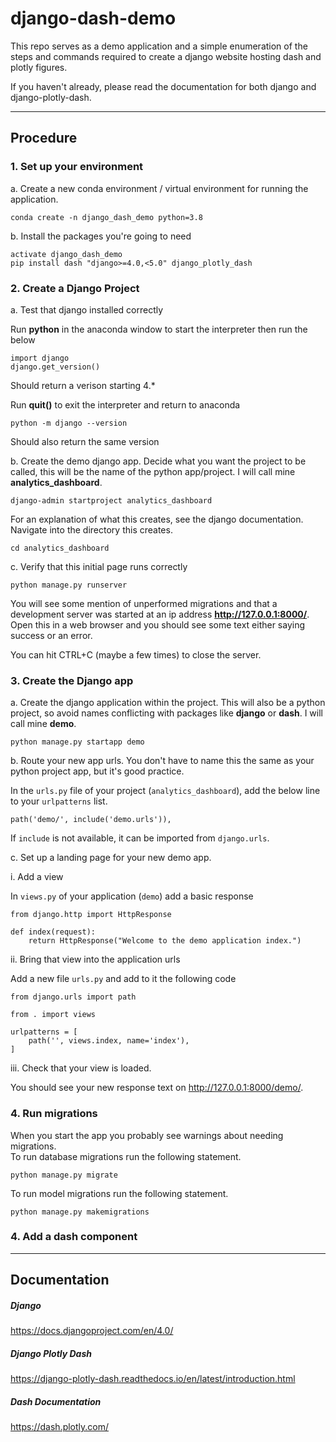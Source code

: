 # django-dash-demo


This repo serves as a demo application and a simple enumeration of the steps and commands required to create a django website hosting dash and plotly figures.

If you haven't already, please read the documentation for both django and django-plotly-dash.

----------------

## Procedure

### 1. Set up your environment

a. Create a new conda environment / virtual environment for running the application.

```
conda create -n django_dash_demo python=3.8

```

b. Install the packages you're going to need

```
activate django_dash_demo
pip install dash "django>=4.0,<5.0" django_plotly_dash
```



### 2. Create a Django Project

a. Test that django installed correctly

Run **python** in the anaconda window to start the interpreter then run the below
```
import django
django.get_version()
```

Should return a verison starting 4.*

Run **quit()** to exit the interpreter and return to anaconda

```
python -m django --version
```

Should also return the same version

b. Create the demo django app. Decide what you want the project to be called, this will be the name of the python app/project.  I will call mine **analytics_dashboard**.


```
django-admin startproject analytics_dashboard
```
For an explanation of what this creates, see the django documentation.  Navigate into the directory this creates.

```
cd analytics_dashboard
```

c. Verify that this initial page runs correctly

```
python manage.py runserver
```

You will see some mention of unperformed migrations and that a development server was started at an ip address **http://127.0.0.1:8000/**. Open this in a web browser and you should see some text either saying success or an error.

You can hit CTRL+C (maybe a few times) to close the server.


### 3. Create the Django app

a. Create the django application within the project. This will also be a python project, so avoid names conflicting with packages like **django** or **dash**.  I will call mine **demo**.

```
python manage.py startapp demo
```

b. Route your new app urls.  You don't have to name this the same as your python project app, but it's good practice.

In the `urls.py` file of your project (`analytics_dashboard`), add the below line to your `urlpatterns` list.
```
path('demo/', include('demo.urls')),
```
If `include` is not available, it can be imported from `django.urls`.


c. Set up a landing page for your new demo app.

i. Add a view 

In `views.py` of your application (`demo`) add a basic response

```
from django.http import HttpResponse

def index(request):
    return HttpResponse("Welcome to the demo application index.")
```

ii. Bring that view into the application urls

Add a new file `urls.py` and add to it the following code
```
from django.urls import path

from . import views

urlpatterns = [
    path('', views.index, name='index'),
]
```

iii. Check that your view is loaded.

You should see your new response text on http://127.0.0.1:8000/demo/.   


### 4. Run migrations

When you start the app you probably see warnings about needing migrations.  
To run database migrations run the following statement.

```
python manage.py migrate
```

To run model migrations run the following statement.
```
python manage.py makemigrations
```

### 4. Add a dash component

----------------

## Documentation

##### Django

https://docs.djangoproject.com/en/4.0/

##### Django Plotly Dash

https://django-plotly-dash.readthedocs.io/en/latest/introduction.html

##### Dash Documentation

https://dash.plotly.com/
